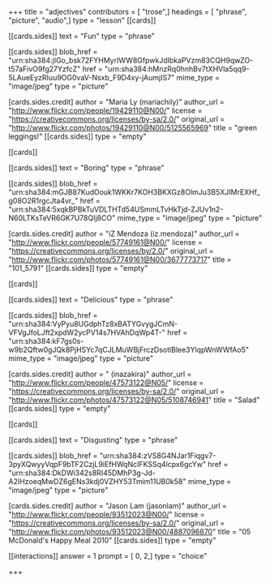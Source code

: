+++
title = "adjectives"
contributors = [ "trose",]
headings = [ "phrase", "picture", "audio",]
type = "lesson"
[[cards]]

[[cards.sides]]
text = "Fun"
type = "phrase"

[[cards.sides]]
blob_href = "urn:sha384:jIGo_bsk72FYHMyrIWW8GfpwkJdIbkaPVzm83CQH9qwZO-t57aFivO9fg27YzfcZ"
href = "urn:sha384:hMnzRq0hnhBv7tXHVla5qq9-5LAueEyzRIuu9OG0vaV-Nsxb_F9D4xy-jAumjIS7"
mime_type = "image/jpeg"
type = "picture"

[cards.sides.credit]
author = "Maria Ly (mariachily)"
author_url = "http://www.flickr.com/people/19429110@N00/"
license = "https://creativecommons.org/licenses/by-sa/2.0/"
original_url = "http://www.flickr.com/photos/19429110@N00/5125565969"
title = "green leggings!"
[[cards.sides]]
type = "empty"

[[cards]]

[[cards.sides]]
text = "Boring"
type = "phrase"

[[cards.sides]]
blob_href = "urn:sha384:mGJB87KudOouk1WKKr7KOH3BKXGz8OlmJu3B5XJIMrEXHf_g08O2R1rgcJta4vr_"
href = "urn:sha384:5xqkBPBkTuVDLTHTd54USmmLTvHkTjd-ZJUv1n2-N60LTKsTeVR6GK7U78QIj8CO"
mime_type = "image/jpeg"
type = "picture"

[cards.sides.credit]
author = "iZ Mendoza (iz.mendoza)"
author_url = "http://www.flickr.com/people/57749161@N00/"
license = "https://creativecommons.org/licenses/by/2.0/"
original_url = "http://www.flickr.com/photos/57749161@N00/3677773717"
title = "101_5791"
[[cards.sides]]
type = "empty"

[[cards]]

[[cards.sides]]
text = "Delicious"
type = "phrase"

[[cards.sides]]
blob_href = "urn:sha384:VyPyu8UGdphTz8xBATYGvygJCmN-VFVgJfoLJft2xpdW2ycPV14s7HVAhDqWp4T-"
href = "urn:sha384:kF7gs0s-w9b2Qftw0gJQk8PjHSYc7qCJLMuWBjFrczDsotlBlee3YlqpWnWWfAo5"
mime_type = "image/jpeg"
type = "picture"

[cards.sides.credit]
author = " (inazakira)"
author_url = "http://www.flickr.com/people/47573122@N05/"
license = "https://creativecommons.org/licenses/by-sa/2.0/"
original_url = "http://www.flickr.com/photos/47573122@N05/5108746941"
title = "Salad"
[[cards.sides]]
type = "empty"

[[cards]]

[[cards.sides]]
text = "Disgusting"
type = "phrase"

[[cards.sides]]
blob_href = "urn:sha384:zVS8G4NJar1Fiqgv7-3pyXQwyyVqpF9bTF2CzjL9iEfHWqNcIFKSSq4lcpx6gcYw"
href = "urn:sha384:DkDWi342s8RI45DMhP3g-Jd-A2IHzoeqMwDZ6gENs3kdj0VZHY53Tmim11UB0k58"
mime_type = "image/jpeg"
type = "picture"

[cards.sides.credit]
author = "Jason Lam (jasonlam)"
author_url = "http://www.flickr.com/people/93512023@N00/"
license = "https://creativecommons.org/licenses/by-sa/2.0/"
original_url = "http://www.flickr.com/photos/93512023@N00/4887096870"
title = "05 McDonald's Happy Meal 2010"
[[cards.sides]]
type = "empty"

[[interactions]]
answer = 1
prompt = [ 0, 2,]
type = "choice"

+++

